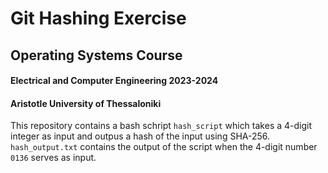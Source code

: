 # Git Hashing Exercise
## Operating Systems Course 
#### Electrical and Computer Engineering 2023-2024
#### Aristotle University of Thessaloniki

This repository contains a bash schript ```hash_script``` which takes a 4-digit integer as input and outpus a hash of the input using SHA-256.
```hash_output.txt``` contains the output of the script when the 4-digit number ```0136``` serves as input.